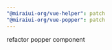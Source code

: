 ```yaml
---
"@miraiui-org/vue-helper": patch
"@miraiui-org/vue-popper": patch
---
```


refactor popper component
